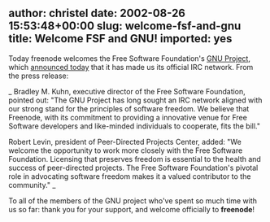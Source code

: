author: christel
date: 2002-08-26 15:53:48+00:00
slug: welcome-fsf-and-gnu
title: Welcome FSF and GNU!
imported: yes
---
Today freenode welcomes the Free Software Foundation's  [GNU Project](http://www.gnu.org/),  which  [announced today](http://www.fsf.org/press/2002-08-26-freenode.html)  that it has made us its official IRC network. From the press release:

_  Bradley M. Kuhn, executive director of the Free Software Foundation, pointed out: "The GNU Project has long sought an IRC network aligned with our strong stand for the principles of software freedom.  We believe that Freenode, with its commitment to providing a innovative venue for Free Software developers and like-minded individuals to cooperate, fits the bill."

Robert Levin, president of Peer-Directed Projects Center, added: "We welcome the opportunity to work more closely with the Free Software Foundation.  Licensing that preserves freedom is essential to the health and success of peer-directed projects.  The Free Software Foundation's pivotal role in advocating software freedom makes it a valued contributor to the community."  _

To all of the members of the GNU project who've spent so much time with us so far: thank you for your support, and welcome officially to **freenode**!
